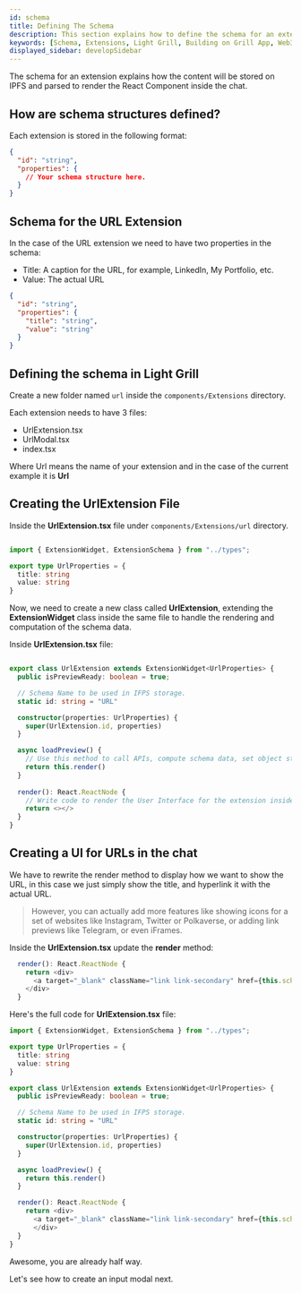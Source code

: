 ```yaml
---
id: schema
title: Defining The Schema
description: This section explains how to define the schema for an extension for the Light Grill app.  
keywords: [Schema, Extensions, Light Grill, Building on Grill App, Web3 Social, Blockchain, Subsocial]
displayed_sidebar: developSidebar
---
```


The schema for an extension explains how the content will be stored on IPFS and parsed to render the React Component inside the chat.

## How are schema structures defined?

Each extension is stored in the following format:

```json
{
  "id": "string",
  "properties": {
    // Your schema structure here.
  }
}
```

## Schema for the URL Extension

In the case of the URL extension we need to have two properties in the schema:
- Title: A caption for the URL, for example, LinkedIn, My Portfolio, etc.
- Value: The actual URL

```json
{
  "id": "string",
  "properties": {
    "title": "string",
    "value": "string"
  }
}
```

## Defining the schema in Light Grill

Create a new folder named `url` inside the `components/Extensions` directory.

Each extension needs to have 3 files:

- UrlExtension.tsx
- UrlModal.tsx
- index.tsx

Where Url means the name of your extension and in the case of the current example it is **Url**


## Creating the UrlExtension File

Inside the **UrlExtension.tsx** file under `components/Extensions/url` directory.

```ts

import { ExtensionWidget, ExtensionSchema } from "../types";

export type UrlProperties = {
  title: string
  value: string
}


```

Now, we need to create a new class called **UrlExtension**, extending the **ExtensionWidget** class inside the same file to handle the rendering and computation of the schema data.

Inside **UrlExtension.tsx** file:
```ts

export class UrlExtension extends ExtensionWidget<UrlProperties> {
  public isPreviewReady: boolean = true;

  // Schema Name to be used in IFPS storage.
  static id: string = "URL"

  constructor(properties: UrlProperties) {
    super(UrlExtension.id, properties)
  }

  async loadPreview() {
    // Use this method to call APIs, compute schema data, set object state, etc.
    return this.render()
  }
  
  render(): React.ReactNode {
    // Write code to render the User Interface for the extension inside chat component.
    return <></>
  }
}

```

## Creating a UI for URLs in the chat

We have to rewrite the render method to display how we want to show the URL, in this case we just simply show the title, and hyperlink it with the actual URL.

> However, you can actually add more features like showing icons for a set of websites like Instagram, Twitter or Polkaverse, or adding link previews like Telegram, or even iFrames.

Inside the **UrlExtension.tsx** update the **render** method:

```ts
  render(): React.ReactNode {
    return <div>
      <a target="_blank" className="link link-secondary" href={this.schema.properties.value}>{this.schema.properties.title}</a>
    </div>
  }
```

Here's the full code for **UrlExtension.tsx** file:

```ts
import { ExtensionWidget, ExtensionSchema } from "../types";

export type UrlProperties = {
  title: string
  value: string
}

export class UrlExtension extends ExtensionWidget<UrlProperties> {
  public isPreviewReady: boolean = true;

  // Schema Name to be used in IFPS storage.
  static id: string = "URL"

  constructor(properties: UrlProperties) {
    super(UrlExtension.id, properties)
  }

  async loadPreview() {
    return this.render()
  }

  render(): React.ReactNode {
    return <div>
      <a target="_blank" className="link link-secondary" href={this.schema.properties.value}>{this.schema.properties.title}</a>
      </div>
  }
}

```

Awesome, you are already half way. 

Let's see how to create an input modal next.


